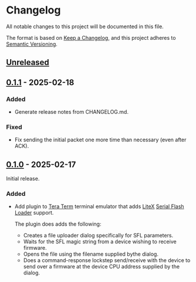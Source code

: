 # Changelog

All notable changes to this project will be documented in this file.

The format is based on [Keep a Changelog](https://keepachangelog.com/en/1.0.0/),
and this project adheres to [Semantic Versioning](https://semver.org/spec/v2.0.0.html).

## [Unreleased]

## [0.1.1] - 2025-02-18
### Added
- Generate release notes from CHANGELOG.md.

### Fixed
- Fix sending the initial packet one more time than necessary (even after ACK).

## [0.1.0] - 2025-02-17
Initial release.

### Added
- Add plugin to [Tera Term](https://teratermproject.github.io/index-en.html)
  terminal emulator that adds [LiteX](https://github.com/enjoy-digital/litex)
  [Serial Flash Loader](https://github.com/enjoy-digital/litex/wiki/Load-Application-Code-To-CPU#serial-boot) support.
  
  The plugin does adds the following:

  * Creates a file uploader dialog specifically for SFL parameters.
  * Waits for the SFL magic string from a device wishing to receive firmware.
  * Opens the file using the filename supplied bythe dialog.
  * Does a command-response lockstep send/receive with the device to send
    over a firmware at the device CPU address supplied by the dialog.

[Unreleased]: https://github.com/cr1901/teraterm-litex/compare/v0.1.1..HEAD
[0.1.1]: https://github.com/cr1901/teraterm-litex/releases/tag/v0.1.1
[0.1.0]: https://github.com/cr1901/teraterm-litex/releases/tag/v0.1.0

